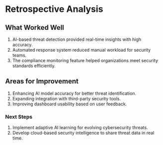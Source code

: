 # Retrospective Analysis  
 
## What Worked Well
1. AI-based threat detection provided real-time insights with high accuracy.
2. Automated response system reduced manual workload for security teams.
3. The compliance monitoring feature helped organizations meet security standards efficiently.

## Areas for Improvement
1. Enhancing AI model accuracy for better threat identification.
2. Expanding integration with third-party security tools.
3. Improving dashboard usability based on user feedback.

### Next Steps
1. Implement adaptive AI learning for evolving cybersecurity threats.
2. Develop cloud-based security intelligence to share threat data in real time.